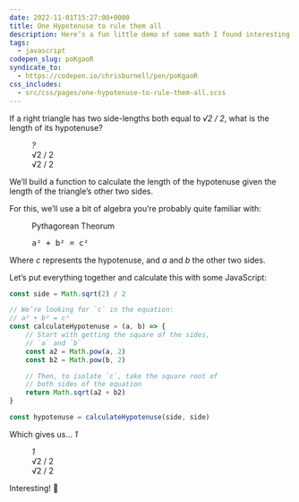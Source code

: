 ```yaml
---
date: 2022-11-01T15:27:00+0000
title: One Hypotenuse to rule them all
description: Here’s a fun little demo of some math I found interesting.
tags:
  - javascript
codepen_slug: poKgaoR
syndicate_to:
  - https://codepen.io/chrisburnell/pen/poKgaoR
css_includes:
  - src/css/pages/one-hypotenuse-to-rule-them-all.scss
---
```


If a right triangle has two side-lengths both equal to <var>√2 / 2</var>, what is the length of its hypotenuse?

<figure aria-hidden="true">
    <div class="right-triangle">
        <div class="hypotenuse  gamma"><var>?</var></div>
        <div class="opposite">√2 / 2</div>
        <div class="adjacent">√2 / 2</div>
    </div>
</figure>

We’ll build a function to calculate the length of the hypotenuse given the length of the triangle’s other two sides.

For this, we’ll use a bit of algebra you’re probably quite familiar with:

<figure>
    <p>Pythagorean Theorum</p>
    <p><samp class="delta">a² + b² = c²</samp></p>
</figure>

Where <var>c</var> represents the hypotenuse, and <var>a</var> and <var>b</var> the other two sides.

Let’s put everything together and calculate this with some JavaScript:

```js
const side = Math.sqrt(2) / 2

// We’re looking for `c` in the equation:
// a² + b² = c²
const calculateHypotenuse = (a, b) => {
	// Start with getting the square of the sides,
	// `a` and `b`
	const a2 = Math.pow(a, 2)
	const b2 = Math.pow(b, 2)

	// Then, to isolate `c`, take the square root of
	// both sides of the equation
	return Math.sqrt(a2 + b2)
}

const hypotenuse = calculateHypotenuse(side, side)
```

Which gives us… <var>1</var>

<figure aria-hidden="true">
    <div class="right-triangle">
        <div class="hypotenuse  gamma"><var>1</var></div>
        <div class="opposite">√2 / 2</div>
        <div class="adjacent">√2 / 2</div>
    </div>
</figure>

Interesting! 🤔
